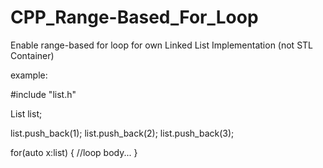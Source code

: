 # CPP_Range-Based_For_Loop
Enable range-based for loop for own Linked List Implementation (not STL Container)

example:

#include "list.h"

List list;

list.push_back(1);
list.push_back(2);
list.push_back(3);

for(auto x:list)
{
//loop body...
}
